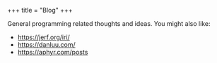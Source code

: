 +++
title = "Blog"
+++

General programming related thoughts and ideas. You might also like:

* https://jerf.org/iri/
* https://danluu.com/
* https://aphyr.com/posts